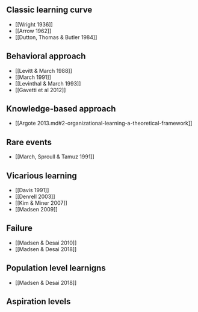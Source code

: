 ## Classic learning curve
* [[Wright 1936]]
* [[Arrow 1962]]
* [[Dutton, Thomas & Butler 1984]]

## Behavioral approach
* [[Levitt & March 1988]]
* [[March 1991]]
* [[Levinthal & March 1993]]
* [[Gavetti et al 2012]]

## Knowledge-based approach
* [[Argote 2013.md#2-organizational-learning-a-theoretical-framework]]

## Rare events
* [[March, Sproull & Tamuz 1991]]

## Vicarious learning
* [[Davis 1991]]
* [[Denrell 2003]]
* [[Kim & Miner 2007]]
* [[Madsen 2009]]

## Failure
* [[Madsen & Desai 2010]]
* [[Madsen & Desai 2018]]

## Population level learnigns
* [[Madsen & Desai 2018]]

## Aspiration levels